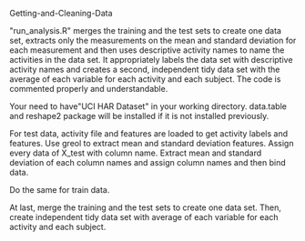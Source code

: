 Getting-and-Cleaning-Data

"run_analysis.R" merges the training and the test sets to create one data set,
extracts only the measurements on the mean and standard deviation for each measurement
and then uses descriptive activity names to name the activities in the data set. 
It appropriately labels the data set with descriptive activity names and creates a second, 
independent tidy data set with the average of each variable for each activity and each subject.
The code is commented properly and understandable.

Your need to have"UCI HAR Dataset" in your working directory. data.table and
reshape2 package will be installed if it is not installed previously.

For test data, activity file and features are loaded to get activity labels and features.
Use greol to extract mean and standard deviation features. Assign every data of X_test with column name.
Extract mean and standard deviation of each column names and assign column names and then bind data.

Do the same for train data.

At last, merge the training and the test sets to create one data set. 
Then, create independent tidy data set with average of each variable for each activity and each subject.

